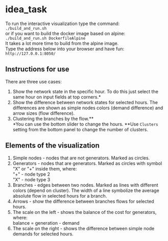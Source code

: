 # idea_task
To run the interactive visualization type the command:  
`./build_and_run.sh`  
or if you want to build the docker image based on alpine:  
`./build_and_run.sh DockerfileAlpine`  
It takes a lot more time to build from the alpine image.  
Type the address below into your browser and have fun:
`http://127.0.0.1:8050/`  
## Instructions for use 
There are three use cases: 
1. Show the network state in the specific hour.
To do this just select the same hour on input fields at top corners.*
2. Show the difference between network states for selected hours.
The differences are shown as simple nodes colors (demand difference) and arrow sizes (flow difference).
3. Clustering the branches by the flow.**    
*You can use the bottom slider to change the hours.
**Use `Clusters` setting from the bottom panel to change the number of clusters.
## Elements of the visualization
1. Simple nodes - nodes that are not generators. Marked as circles.
2. Generators - nodes that are generators. Marked as circles with symbol "X" or "+" inside them, where:  
"+" - node type 2  
"X" - node type 3
3. Branches - edges between two nodes. Marked as lines with different colors (depend on cluster).
The width of a line symbolize the average absolute flow in selected hours for a branch.
4. Arrows - show the difference between branches flows for selected hours.
5. The scale on the left - shows the balance of the cost for generators, where:  
balance = generation - demand
6. The scale on the right - shows the difference between simple node demands for selected hours.
